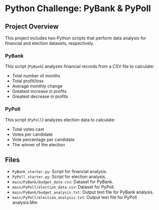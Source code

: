 # Python Challenge: PyBank & PyPoll

## Project Overview

This project includes two Python scripts that perform data analysis for financial and election datasets, respectively.

### PyBank

This script (`PyBank`) analyzes financial records from a CSV file to calculate:
- Total number of months
- Total profit/loss
- Average monthly change
- Greatest increase in profits
- Greatest decrease in profits

### PyPoll

This script (`PyPoll`) analyzes election data to calculate:
- Total votes cast
- Votes per candidate
- Vote percentage per candidate
- The winner of the election

## Files

- `PyBank_starter.py`: Script for financial analysis.
- `PyPoll_starter.py`: Script for election analysis.
- `main/PyBank/budget_data.csv`: Dataset for PyBank.
- `main/PyPoll/election_data.csv`: Dataset for PyPoll.
- `main/PyBank/budget_analysis.txt`: Output text file for PyBank analysis.
- `main/PyPoll/election_analysis.txt`: Output text file for PyPoll analysis.Mm

